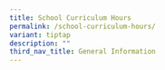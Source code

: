 ```yaml
---
title: School Curriculum Hours
permalink: /school-curriculum-hours/
variant: tiptap
description: ""
third_nav_title: General Information
---
```


